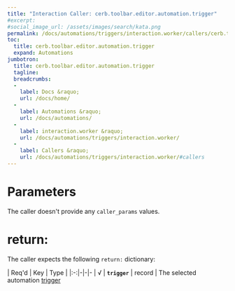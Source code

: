 ```yaml
---
title: "Interaction Caller: cerb.toolbar.editor.automation.trigger"
#excerpt: 
#social_image_url: /assets/images/search/kata.png
permalink: /docs/automations/triggers/interaction.worker/callers/cerb.toolbar.editor.automation.trigger/
toc:
  title: cerb.toolbar.editor.automation.trigger
  expand: Automations
jumbotron:
  title: cerb.toolbar.editor.automation.trigger
  tagline: 
  breadcrumbs:
  -
    label: Docs &raquo;
    url: /docs/home/
  -
    label: Automations &raquo;
    url: /docs/automations/
  -
    label: interaction.worker &raquo;
    url: /docs/automations/triggers/interaction.worker/
  -
    label: Callers &raquo;
    url: /docs/automations/triggers/interaction.worker/#callers
---
```


# Parameters

The caller doesn't provide any `caller_params` values.

# return:

The caller expects the following `return:` dictionary:

| Req'd | Key | Type | 
|:-:|-|-|-
| √ | **`trigger`** | record | The selected automation [trigger](/docs/automations/#triggers)
